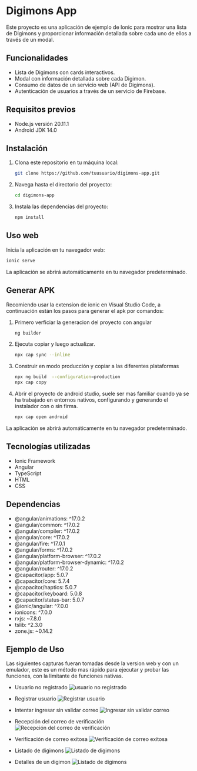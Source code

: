 # Digimons App

Este proyecto es una aplicación de ejemplo de Ionic para mostrar una lista de Digimons y proporcionar información detallada sobre cada uno de ellos a través de un modal.

## Funcionalidades

- Lista de Digimons con cards interactivos.
- Modal con información detallada sobre cada Digimon.
- Consumo de datos de un servicio web (API de Digimons).
- Autenticación de usuarios a través de un servicio de Firebase.

## Requisitos previos

- Node.js versión 20.11.1
- Android JDK 14.0

## Instalación

1. Clona este repositorio en tu máquina local:

   ```bash
   git clone https://github.com/tuusuario/digimons-app.git
   
2. Navega hasta el directorio del proyecto:

   ```bash
   cd digimons-app

3. Instala las dependencias del proyecto:

   ```bash
   npm install
   
## Uso web

Inicia la aplicación en tu navegador web:

   ```bash
   ionic serve
   ```

La aplicación se abrirá automáticamente en tu navegador predeterminado.  

## Generar APK

Recomiendo usar la extension de ionic en Visual Studio Code, a continuación están los pasos para generar el apk por comandos:

1. Primero verficiar la generacion del proyecto con angular

   ```bash
   ng builder
   ```

2. Ejecuta copiar y luego actualizar.

   ```bash
   npx cap sync --inline
   ```

3. Construir en modo producción y copiar a las diferentes plataformas

   ```bash
   npx ng build  --configuration=production
   npx cap copy
   ```
4. Abrir el proyecto de android studio, suele ser mas familiar cuando ya se ha trabajado en entornos nativos, configurando y generando el instalador con o sin firma.  

   ```bash
   npx cap open android
   ```


La aplicación se abrirá automáticamente en tu navegador predeterminado.  

## Tecnologías utilizadas

- Ionic Framework
- Angular
- TypeScript
- HTML
- CSS

## Dependencias

- @angular/animations: ^17.0.2
- @angular/common: ^17.0.2
- @angular/compiler: ^17.0.2
- @angular/core: ^17.0.2
- @angular/fire: ^17.0.1
- @angular/forms: ^17.0.2
- @angular/platform-browser: ^17.0.2
- @angular/platform-browser-dynamic: ^17.0.2
- @angular/router: ^17.0.2
- @capacitor/app: 5.0.7
- @capacitor/core: 5.7.4
- @capacitor/haptics: 5.0.7
- @capacitor/keyboard: 5.0.8
- @capacitor/status-bar: 5.0.7
- @ionic/angular: ^7.0.0
- ionicons: ^7.0.0
- rxjs: ~7.8.0
- tslib: ^2.3.0
- zone.js: ~0.14.2

## Ejemplo de Uso

Las siguientes capturas fueran tomadas desde la version web y con un emulador, este es un método mas rápido para ejecutar y probar las funciones, con la limitante de funciones nativas.

- Usuario no registrado
  ![usuario no registrado](img/01_unregistered_user.jpeg)

- Registrar usuario
  ![Registrar usuario](img/02_user_register.jpeg)

- Intentar ingresar sin validar correo
  ![Ingresar sin validar correo](img/03_try_to_enter_without_validating_email.jpeg)

- Recepción del correo de verificación
  ![Recepción del correo de verificación](img/04_receipt_of_verification_email.jpeg)

- Verificación de correo exitosa
  ![Verificación de correo exitosa](img/05_email_verification_successful.jpeg)

- Listado de digimons
  ![Listado de digimons](img/06_digimon_list.jpeg)

- Detalles de un digimon
  ![Listado de digimons](img/07_digimon_detail.jpeg)

